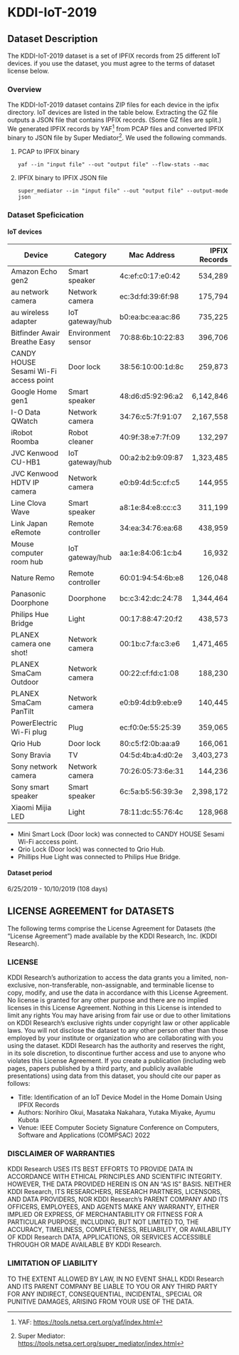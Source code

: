 # KDDI-IoT-2019

## Dataset Description

The KDDI-IoT-2019 dataset is a set of IPFIX records from 25 different IoT devices. 
if you use the dataset, you must agree to the terms of dataset license below.

### Overview

The KDDI-IoT-2019 dataset contains ZIP files for each device in the ipfix directory.
IoT devices are listed in the table below. 
Extracting the GZ file outputs a JSON file that contains IPFIX records. (Some GZ files are split.) 
We generated IPFIX records by YAF[^1] from PCAP files and converted IPFIX binary to JSON file by Super Mediator[^2]. We used the following commands.

1. PCAP to IPFIX binary
    ```
    yaf --in "input file" --out "output file" --flow-stats --mac 
    ```
2. IPFIX binary to IPFIX JSON file
    ```
    super_mediator --in "input file" --out "output file" --output-mode json
    ```

[^1]: YAF: https://tools.netsa.cert.org/yaf/index.html
[^2]: Super Mediator: https://tools.netsa.cert.org/super_mediator/index.html

### Dataset Speficication

#### IoT devices

| Device                                | Category           | Mac Address       | IPFIX Records |
| ------------------------------------- | ------------------ | ----------------- | ------------: |
| Amazon Echo gen2                      | Smart speaker      | 4c:ef:c0:17:e0:42 | 534,289       |
| au network camera                     | Network camera     | ec:3d:fd:39:6f:98 | 175,794       |
| au wireless adapter                   | IoT gateway/hub    | b0:ea:bc:ea:ac:86 | 735,225       |
| Bitfinder Awair Breathe Easy          | Environment sensor | 70:88:6b:10:22:83 | 396,706       |
| CANDY HOUSE Sesami Wi-Fi access point | Door lock          | 38:56:10:00:1d:8c | 259,873       |
| Google Home gen1                      | Smart speaker      | 48:d6:d5:92:96:a2 | 6,142,846     |
| I-O Data QWatch                       | Network camera     | 34:76:c5:7f:91:07 | 2,167,558     |
| iRobot Roomba                         | Robot cleaner      | 40:9f:38:e7:7f:09 | 132,297       |
| JVC Kenwood CU-HB1                    | IoT gateway/hub    | 00:a2:b2:b9:09:87 | 1,323,485     |
| JVC Kenwood HDTV IP camera            | Network camera     | e0:b9:4d:5c:cf:c5 | 144,955       |
| Line Clova Wave                       | Smart speaker      | a8:1e:84:e8:cc:c3 | 311,199       |
| Link Japan eRemote                    | Remote controller  | 34:ea:34:76:ea:68 | 438,959       |
| Mouse computer room hub               | IoT gateway/hub    | aa:1e:84:06:1c:b4 | 16,932        |
| Nature Remo                           | Remote controller  | 60:01:94:54:6b:e8 | 126,048       |
| Panasonic Doorphone                   | Doorphone          | bc:c3:42:dc:24:78 | 1,344,464     |
| Philips Hue Bridge                    | Light              | 00:17:88:47:20:f2 | 438,573       |
| PLANEX camera one shot!               | Network camera     | 00:1b:c7:fa:c3:e6 | 1,471,465     |
| PLANEX SmaCam Outdoor                 | Network camera     | 00:22:cf:fd:c1:08 | 188,230       |
| PLANEX SmaCam PanTilt                 | Network camera     | e0:b9:4d:b9:eb:e9 | 140,445       |
| PowerElectric Wi-Fi plug              | Plug               | ec:f0:0e:55:25:39 | 359,065       |
| Qrio Hub                              | Door lock          | 80:c5:f2:0b:aa:a9 | 166,061       |
| Sony Bravia                           | TV                 | 04:5d:4b:a4:d0:2e | 3,403,273     |
| Sony network camera                   | Network camera     | 70:26:05:73:6e:31 | 144,236       |
| Sony smart speaker                    | Smart speaker      | 6c:5a:b5:56:39:3e | 2,398,172     |
| Xiaomi Mijia LED                      | Light              | 78:11:dc:55:76:4c | 128,968       |

- Mini Smart Lock (Door lock) was connected to CANDY HOUSE Sesami Wi-Fi acccess point.
- Qrio Lock (Door lock) was connected to Qrio Hub.
- Phillips Hue Light was connected to Philips Hue Bridge.

#### Dataset period

6/25/2019 - 10/10/2019 (108 days)



## LICENSE AGREEMENT for DATASETS

The following terms comprise the License Agreement for Datasets (the “License Agreement”) made available by the KDDI Research, Inc. (KDDI Research).

### LICENSE

KDDI Research’s authorization to access the data grants you a limited, non-exclusive, non-transferable, non-assignable, and terminable license to copy, modify, and use the data in accordance with this License Agreement. No license is granted for any other purpose and there are no implied licenses in this License Agreement. Nothing in this License is intended to limit any rights You may have arising from fair use or due to other limitations on KDDI Research’s exclusive rights under copyright law or other applicable laws. You will not disclose the dataset to any other person other than those employed by your institute or organization who are collaborating with you using the dataset. KDDI Research has the authority and reserves the right, in its sole discretion, to discontinue further access and use to anyone who violates this License Agreement.
If you create a publication (including web pages, papers published by a third party, and publicly available presentations) using data from this dataset, you should cite our paper as follows:

- Title: Identification of an IoT Device Model in the Home Domain Using IPFIX Records
- Authors: Norihiro Okui, Masataka Nakahara, Yutaka Miyake, Ayumu Kubota
- Venue:  IEEE Computer Society Signature Conference on Computers, Software and Applications (COMPSAC) 2022

### DISCLAIMER OF WARRANTIES
KDDI Research USES ITS BEST EFFORTS TO PROVIDE DATA IN ACCORDANCE WITH ETHICAL PRINCIPLES AND SCIENTIFIC INTEGRITY. HOWEVER, THE DATA PROVIDED HEREIN IS ON AN “AS IS” BASIS. NEITHER KDDI Research, ITS RESEARCHERS, RESEARCH PARTNERS, LICENSORS, AND DATA PROVIDERS, NOR KDDI Research’s PARENT COMPANY AND ITS OFFICERS, EMPLOYEES, AND AGENTS MAKE ANY WARRANTY, EITHER IMPLIED OR EXPRESS, OF MERCHANTABILITY OR FITNESS FOR A PARTICULAR PURPOSE, INCLUDING, BUT NOT LIMITED TO, THE ACCURACY, TIMELINESS, COMPLETENESS, RELIABILITY, OR AVAILABILITY OF KDDI Research DATA, APPLICATIONS, OR SERVICES ACCESSIBLE THROUGH OR MADE AVAILABLE BY KDDI Research.

### LIMITATION OF LIABILITY
TO THE EXTENT ALLOWED BY LAW, IN NO EVENT SHALL KDDI Research AND ITS PARENT COMPANY BE LIABLE TO YOU OR ANY THIRD PARTY FOR ANY INDIRECT, CONSEQUENTIAL, INCIDENTAL, SPECIAL OR PUNITIVE DAMAGES, ARISING FROM YOUR USE OF THE DATA.
